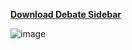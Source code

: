 **[Download Debate Sidebar](https://github.com/debate/DebateSidebar/releases/download/beta/DebateSidebarWordAddIn.zip)**


![image](https://github.com/debate/DebateSidebar/assets/1274452/9be6ba83-85dc-4e1d-9573-86aa69328cd3)


